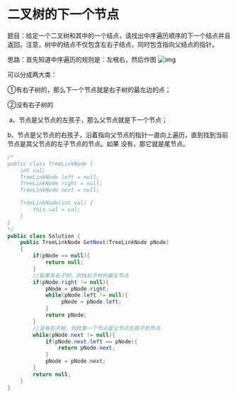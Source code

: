 # 二叉树的下一个节点

题目：给定一个二叉树和其中的一个结点，请找出中序遍历顺序的下一个结点并且返回。注意，树中的结点不仅包含左右子结点，同时包含指向父结点的指针。 

思路：首先知道中序遍历的规则是：左根右，然后作图 ![img](https://uploadfiles.nowcoder.com/files/20171225/773262_1514198075109_20151104234034251)

可以分成两大类：

①有右子树的，那么下一个节点就是右子树的最左边的点；

②没有右子树的

​	a、节点是父节点的左孩子，那么父节点就是下一个节点；

​	b、节点是父节点的右孩子，沿着指向父节点的指针一直向上遍历，直到找到当前节点是其父节点的左子节点的节点。如果 没有，那它就是尾节点。

```java
/*
public class TreeLinkNode {
    int val;
    TreeLinkNode left = null;
    TreeLinkNode right = null;
    TreeLinkNode next = null;

    TreeLinkNode(int val) {
        this.val = val;
    }
}
*/
public class Solution {
    public TreeLinkNode GetNext(TreeLinkNode pNode)
    {
        if(pNode == null){
            return null;
        }
        //如果有右子树，则找右子树的最左节点
        if(pNode.right != null){
            pNode = pNode.right;
            while(pNode.left != null){
                 pNode = pNode.left;
            }
            return pNode;
        }
        //没有右子树，则找第一个节点是父节点左孩子的节点
        while(pNode.next != null){
            if(pNode.next.left == pNode){
                return pNode.next;
            }
            pNode = pNode.next;
        }
        return null;
    }
}
```

